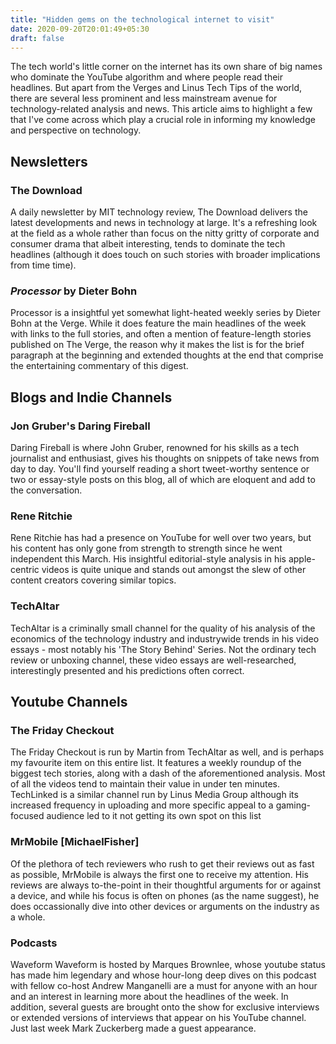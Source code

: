 ```yaml
---
title: "Hidden gems on the technological internet to visit"
date: 2020-09-20T20:01:49+05:30
draft: false
---
```


The tech world's little corner on the internet has its own share of big names who dominate the YouTube algorithm and where people read their headlines. But apart from the Verges and Linus Tech Tips of the world, there are several less prominent and less mainstream avenue for technology-related analysis and news. This article aims to highlight a few that I've come across which play a crucial role in informing my knowledge and perspective on technology.

## Newsletters

### The Download

A daily newsletter by MIT technology review, The Download delivers the latest developments and news in technology at large. It's a refreshing look at the field as a whole rather than focus on the nitty gritty of corporate and consumer drama that albeit interesting, tends to dominate the tech headlines (although it does touch on such stories with broader implications from time time).

### _Processor_ by Dieter Bohn

Processor is a insightful yet somewhat light-heated weekly series by Dieter Bohn at the Verge. While it does feature the main headlines of the week with links to the full stories, and often a mention of feature-length stories published on The Verge, the reason why it makes the list is for the brief paragraph at the beginning and extended thoughts at the end that comprise the entertaining commentary of this digest.

## Blogs and Indie Channels

### Jon Gruber's Daring Fireball

Daring Fireball is where John Gruber, renowned for his skills as a tech journalist and enthusiast, gives his thoughts on snippets of take news from day to day. You'll find yourself reading a short tweet-worthy sentence or two or essay-style posts on this blog, all of which are eloquent and add to the conversation.

### Rene Ritchie

Rene Ritchie has had a presence on YouTube for well over two years, but his content has only gone from strength to strength since he went independent this March. His insightful editorial-style analysis in his apple-centric videos is quite unique and stands out amongst the slew of other content creators covering similar topics.

### TechAltar

TechAltar is a criminally small channel for the quality of his analysis of the economics of the technology industry and industrywide trends in his video essays - most notably his 'The Story Behind' Series. Not the ordinary tech review or unboxing channel, these video essays are well-researched, interestingly presented and his predictions often correct.

## Youtube Channels

### The Friday Checkout

The Friday Checkout is run by Martin from TechAltar as well, and is perhaps my favourite item on this entire list. It features a weekly roundup of the biggest tech stories, along with a dash of the aforementioned analysis. Most of all the videos tend to maintain their value in under ten minutes. TechLinked is a similar channel run by Linus Media Group although its increased frequency in uploading and more specific appeal to a gaming-focused audience led to it not getting its own spot on this list

### MrMobile [MichaelFisher]

Of the plethora of tech reviewers who rush to get their reviews out as fast as possible, MrMobile is always the first one to receive my attention. His reviews are always to-the-point in their thoughtful arguments for or against a device, and while his focus is often on phones (as the name suggest), he does occassionally dive into other devices or arguments on the industry as a whole.

### Podcasts

Waveform
Waveform is hosted by Marques Brownlee, whose youtube status has made him legendary and whose hour-long deep dives on this podcast with fellow co-host Andrew Manganelli are a must for anyone with an hour and an interest in learning more about the headlines of the week. In addition, several guests are brought onto the show for exclusive interviews or extended versions of interviews that appear on his YouTube channel. Just last week Mark Zuckerberg made a guest appearance.
